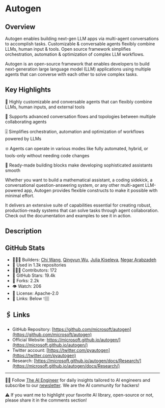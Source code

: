 # Autogen
## Overview
Autogen enables building next-gen LLM apps via multi-agent conversations to accomplish tasks. Customizable & conversable agents flexibly combine LLMs, human input & tools. Open source framework simplifies orchestration, automation & optimization of complex LLM workflows.

Autogen is an open-source framework that enables developers to build next-generation large language model (LLM) applications using multiple agents that can converse with each other to solve complex tasks.

## Key Highlights

🤖 Highly customizable and conversable agents that can flexibly combine LLMs, human inputs, and external tools

🔁 Supports advanced conversation flows and topologies between multiple collaborating agents

🎚️ Simplifies orchestration, automation and optimization of workflows powered by LLMs

❇️ Agents can operate in various modes like fully automated, hybrid, or tools-only without needing code changes

📱 Ready-made building blocks make developing sophisticated assistants smooth

Whether you want to build a mathematical assistant, a coding sidekick, a conversational question-answering system, or any other multi-agent LLM-powered app, Autogen provides flexible constructs to make it possible with minimal effort.

It delivers an extensive suite of capabilities essential for creating robust, production-ready systems that can solve tasks through agent collaboration. Check out the documentation and examples to see it in action.

## Description

## GitHub Stats
* 👷🏽‍♀️ Builders: [Chi Wang](https://www.linkedin.com/in/chi-wang-49b15b16/), [Qingyun Wu](https://www.linkedin.com/in/qingyun-wu-183019a6/), [Julia Kiseleva](https://www.linkedin.com/in/julia-kiseleva-24842710/), [Negar Arabzadeh](https://www.linkedin.com/in/n-arabzadeh/)
* 💾 Used in 1.3k repositories
* 👩🏽‍💻 Contributors: 172
* 💫 GitHub Stars: 19.4k
* 🍴 Forks: 2.2k
* 👁️ Watch: 206
* 🪪 License: Apache-2.0
* 🔗 Links: Below 👇🏽

## 🖇️ Links
* GitHub Repository: [https://github.com/microsoft/autogen](https://github.com/microsoft/autogen)
* Official Website: https://microsoft.github.io/autogen/](https://microsoft.github.io/autogen/)
* Twitter account: [https://twitter.com/pyautogen](https://twitter.com/pyautogen)
* Research: [https://microsoft.github.io/autogen/docs/Research/](https://microsoft.github.io/autogen/docs/Research/)

---
🧙🏽 Follow [The AI Engineer](https://www.linkedin.com/company/theaiengineer/) for daily insights tailored to AI engineers and subscribe to our [newsletter](http://theaiengineerco.substack.com). We are the AI community for hackers!

⚠️ If you want me to highlight your favorite AI library, open-source or not, please share it in the comments section!


